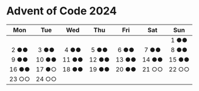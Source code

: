# Advent of Code 2024

|Mon|Tue|Wed|Thu|Fri|Sat|Sun|
|:-:|:-:|:-:|:-:|:-:|:-:|:-:|
|   |   |   |   |   |   |1 ●●|
|2 ●●|3 ●●|4 ●●|5 ●●|6 ●●|7 ●●|8 ●●|
|9 ●●|10 ●●|11 ●●|12 ●●|13 ●●|14 ●●|15 ●●|
|16 ●●|17 ●○|18 ●●|19 ●●|20 ●●|21 ○○|22 ○○|
|23 ○○|24 ○○|   |   |   |   |   |
